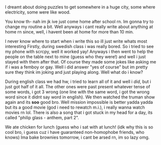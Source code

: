 I dreamt about doing puzzles to get somewhere in a huge city, some where electricity, some were like wood.

You know th- nah im jk ive just come home after school rn.
Im gonna try to change my routine a bit. Well anyways i cant really write about anything at home rn since, well, i havent been at home for more than 10 min.

I never know where to start when i write this so ill just write whats most interesting
Firstly, during swedish class i was really bored. So i tried to see my phone with scrcpy, well it worked yay! Anyways i then went to help the people on the table next to mine (guess who they were!) and well i just stayed with them after that. Of course they made some jokes like asking me if i was a femboy or gay. Well i did answer "yes of course" but im pretty sure they think im joking and just playing along. Well what do i know?

During english class we had hw, i tried to learn all of it and well i *did*, but i just got half of it all. The other ones were past present whatever tense of some words, i got 3 wrong (one line with the same word, i got the wrong word since it didnt say word in english). We then watched the truman show again and its **soo** good bro. Well mission impossible is better yadda yadda but its a good movie (god i need to rewatch m.i.), i really wanna watch movies rn lol. There is also a song that i got stuck in my head for a day, its called "philip glass - anthem, part 2".

We ate chicken for lunch (guess who i sat with at lunch! (idk why this is so cool bro, i guess cuz i have guaranteed non-homophobe friends, who knows)
Ima bake brownies tomorrow, i cant be arsed rn, im so lazy omg.